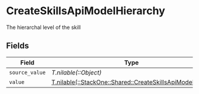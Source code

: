 # CreateSkillsApiModelHierarchy

The hierarchal level of the skill


## Fields

| Field                                                                                                        | Type                                                                                                         | Required                                                                                                     | Description                                                                                                  |
| ------------------------------------------------------------------------------------------------------------ | ------------------------------------------------------------------------------------------------------------ | ------------------------------------------------------------------------------------------------------------ | ------------------------------------------------------------------------------------------------------------ |
| `source_value`                                                                                               | *T.nilable(::Object)*                                                                                        | :heavy_minus_sign:                                                                                           | N/A                                                                                                          |
| `value`                                                                                                      | [T.nilable(::StackOne::Shared::CreateSkillsApiModelValue)](../../models/shared/createskillsapimodelvalue.md) | :heavy_minus_sign:                                                                                           | N/A                                                                                                          |